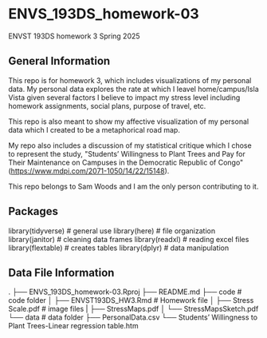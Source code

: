 # ENVS_193DS_homework-03
ENVST 193DS homework 3 Spring 2025
## General Information
This repo is for homework 3, which includes visualizations of my personal data. My personal data explores the rate at which I leavel home/campus/Isla Vista given several factors I believe to impact my stress level including homework assignments, social plans, purpose of travel, etc.

This repo is also meant to show my affective visualization of my personal data which I created to be a metaphorical road map. 

My repo also includes a discussion of my statistical critique which I chose to represent the study, "Students’ Willingness to Plant Trees and Pay for Their Maintenance on Campuses in the Democratic Republic of Congo" (https://www.mdpi.com/2071-1050/14/22/15148). 

This repo belongs to Sam Woods and I am the only person contributing to it. 

## Packages

library(tidyverse) # general use
library(here) # file organization
library(janitor) # cleaning data frames
library(readxl) # reading excel files
library(flextable) # creates tables
library(dplyr) # data manipulation 

## Data File Information 

.
├── ENVS_193DS_homework-03.Rproj
├── README.md
├── code                                     # code folder
│   ├── ENVST193DS_HW3.Rmd                   # Homework file
│   ├── Stress Scale.pdf                     # image files
|   ├── StressMaps.pdf
│   └── StressMapsSketch.pdf
└── data                                     # data folder
    ├── PersonalData.csv
    └── Students’ Willingness to Plant Trees-Linear regression table.htm

    
